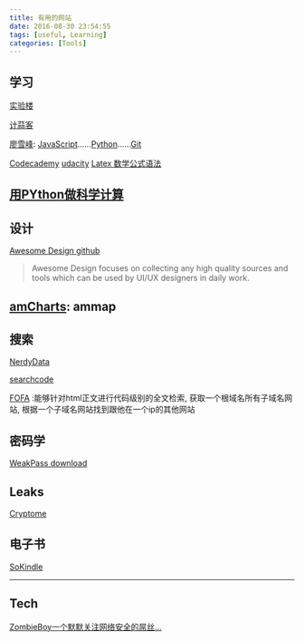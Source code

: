 ```yaml
---
title: 有用的网站
date: 2016-08-30 23:54:55
tags: [useful, Learning]
categories: [Tools]
---
```


## 学习
[实验楼](https://www.shiyanlou.com)

[计蒜客](https://www.jisuanke.com)

[廖雪峰](http://www.liaoxuefeng.com):
[JavaScript](http://www.liaoxuefeng.com/wiki/001434446689867b27157e896e74d51a89c25cc8b43bdb3000)......[Python](http://www.liaoxuefeng.com/wiki/0014316089557264a6b348958f449949df42a6d3a2e542c000)......[Git](http://www.liaoxuefeng.com/wiki/0013739516305929606dd18361248578c67b8067c8c017b000)

[Codecademy](https://www.codecademy.com)
[udacity](https://cn.udacity.com/referral-invitation/?referral_recipient_amount_off=300&referral_recipient_coupon_code=DCCFD233)
[Latex 数学公式语法](https://zh.wikipedia.org/wiki/Help:%E6%95%B0%E5%AD%A6%E5%85%AC%E5%BC%8F)

[用PYthon做科学计算](http://old.sebug.net/paper/books/scipydoc/index.html)
---

## 设计
[Awesome Design github](https://github.com/gztchan/awesome-design)

> Awesome Design focuses on collecting any high quality sources and tools which can be used by UI/UX designers in daily work.

[amCharts](https://www.amcharts.com/): ammap
---

## 搜索
[NerdyData](https://nerdydata.com/search)

[searchcode](https://searchcode.com/)

[FOFA](https://fofa.so/) :能够针对html正文进行代码级别的全文检索, 获取一个根域名所有子域名网站, 根据一个子域名网站找到跟他在一个ip的其他网站






## 密码学
[WeakPass download](http://weakpass.com/)


## Leaks
[Cryptome](https://cryptome.org/)

## 电子书
[SoKindle](https://sokindle.com/)

***

## Tech
[ZombieBoy一个默默关注网络安全的屌丝…
](http://www.njstu.net/)
